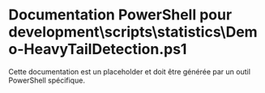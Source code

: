 # Documentation PowerShell pour development\scripts\statistics\Demo-HeavyTailDetection.ps1

Cette documentation est un placeholder et doit être générée par un outil PowerShell spécifique.
